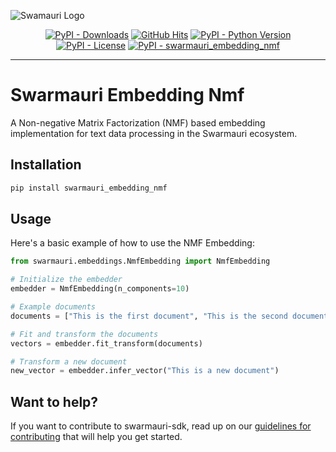 
![Swamauri Logo](https://res.cloudinary.com/dbjmpekvl/image/upload/v1730099724/Swarmauri-logo-lockup-2048x757_hww01w.png)

<p align="center">
    <a href="https://pypi.org/project/swarmauri_embedding_nmf/">
        <img src="https://img.shields.io/pypi/dm/swarmauri_embedding_nmf" alt="PyPI - Downloads"/></a>
    <a href="https://github.com/swarmauri/swarmauri-sdk/blob/master/pkgs/standards/swarmauri_embedding_nmf/README.md">
        <img src="https://hits.seeyoufarm.com/api/count/incr/badge.svg?url=https://github.com/swarmauri/swarmauri-sdk/pkgs/standards/swarmauri_embedding_nmf/README.md&count_bg=%2379C83D&title_bg=%23555555&icon=&icon_color=%23E7E7E7&title=hits&edge_flat=false" alt="GitHub Hits"/></a>
    <a href="https://pypi.org/project/swarmauri_embedding_nmf/">
        <img src="https://img.shields.io/pypi/pyversions/swarmauri_embedding_nmf" alt="PyPI - Python Version"/></a>
    <a href="https://pypi.org/project/swarmauri_embedding_nmf/">
        <img src="https://img.shields.io/pypi/l/swarmauri_embedding_nmf" alt="PyPI - License"/></a>
    <a href="https://pypi.org/project/swarmauri_embedding_nmf/">
        <img src="https://img.shields.io/pypi/v/swarmauri_embedding_nmf?label=swarmauri_embedding_nmf&color=green" alt="PyPI - swarmauri_embedding_nmf"/></a>
</p>

---

# Swarmauri Embedding Nmf

A Non-negative Matrix Factorization (NMF) based embedding implementation for text data processing in the Swarmauri ecosystem.

## Installation

```bash
pip install swarmauri_embedding_nmf
```

## Usage
Here's a basic example of how to use the NMF Embedding:

```python
from swarmauri.embeddings.NmfEmbedding import NmfEmbedding

# Initialize the embedder
embedder = NmfEmbedding(n_components=10)

# Example documents
documents = ["This is the first document", "This is the second document", "And this is the third one"]

# Fit and transform the documents
vectors = embedder.fit_transform(documents)

# Transform a new document
new_vector = embedder.infer_vector("This is a new document")
```

## Want to help?

If you want to contribute to swarmauri-sdk, read up on our [guidelines for contributing](https://github.com/swarmauri/swarmauri-sdk/blob/master/contributing.md) that will help you get started.

